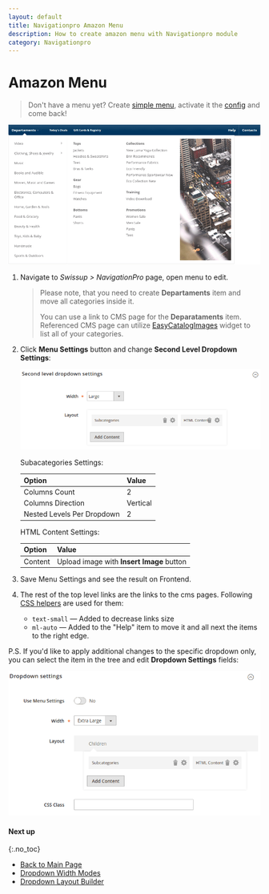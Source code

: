 ```yaml
---
layout: default
title: Navigationpro Amazon Menu
description: How to create amazon menu with Navigationpro module
category: Navigationpro
---
```


# Amazon Menu

> Don't have a menu yet? Create [simple menu][simple-menu], activate it the
> [config][config] and come back!

![Amazon Menu](/images/m2/navigationpro/use-cases/amazon-menu.png)

 1. Navigate to _Swissup > NavigationPro_ page, open menu to edit.

    > Please note, that you need to create **Departaments** item and move all
    > categories inside it.
    >
    > You can use a link to CMS page for the **Deparataments** item. Referenced
    > CMS page can utilize [EasyCatalogImages](/m2/extensions/easycatalogimages/)
    > widget to list all of your categories.

 2. Click **Menu Settings** button and change **Second Level Dropdown Settings**:

    ![Second level dropdown settings](/images/m2/navigationpro/use-cases/amazon-menu/second-level-dropdown-settings.png)

    Subacategories Settings:

    Option                      | Value
    ----------------------------|-------
    Columns Count               | 2
    Columns Direction           | Vertical
    Nested Levels Per Dropdown  | 2

    HTML Content Settings:

    Option  | Value
    --------|------
    Content | Upload image with **Insert Image** button

 3. Save Menu Settings and see the result on Frontend.
 4. The rest of the top level links are the links to the cms pages. Following
    [CSS helpers][css-helpers] are used for them:

    - `text-small` — Added to decrease links size
    - `ml-auto` — Added to the "Help" item to move it and all next the items to
        the right edge.

P.S. If you'd like to apply additional changes to the specific dropdown only,
you can select the item in the tree and edit **Dropdown Settings** fields:

![Item dropdown settings](/images/m2/navigationpro/use-cases/megamenu/item-dropdown-settings.png)

#### Next up
{:.no_toc}

 -  [Back to Main Page](/m2/extensions/navigationpro/)
 -  [Dropdown Width Modes](/m2/extensions/navigationpro/ui/dropdown-width-modes/)
 -  [Dropdown Layout Builder](/m2/extensions/navigationpro/ui/dropdown-layout-builder/)

[simple-menu]: /m2/extensions/navigationpro/use-cases/simple-menu/ "Simple Menu"
[css-helpers]: /m2/extensions/navigationpro/customization/css-helpers/ "CSS Helpers"
[config]: /m2/extensions/navigationpro/configuration/ "Configuration"

